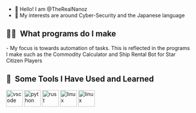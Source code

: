 - 👋 Hello! I am @TheRealNanoz
- 👀 My interests are around Cyber-Security and the Japanese language
<h2> 🧑‍💻 &nbsp;What programs do I make</h2>
- My focus is towards automation of tasks. This is reflected in the programs I make such as the Commodity Calculator and Ship Rental Bot for Star Citizen Players
<h2> 🚀 &nbsp;Some Tools I Have Used and Learned</h2>
<p align="left">
<img src="https://cdn.jsdelivr.net/gh/devicons/devicon/icons/vscode/vscode-original.svg" alt="vscode" width="45" height="45"/>
<img src="https://cdn.jsdelivr.net/gh/devicons/devicon/icons/python/python-original.svg" alt="python" width="45" height="45"/>
<img src="https://cdn.jsdelivr.net/gh/devicons/devicon/icons/rust/rust-original.svg" alt="rust" width="45" height="45"/>
<img src="https://cdn.jsdelivr.net/gh/devicons/devicon/icons/archlinux/archlinux-original.svg" alt="linux" width="45" height="45"/>
<img src="https://cdn.jsdelivr.net/gh/devicons/devicon/icons/neovim/neovim-original.svg" alt="linux" width="45" height="45"/>
</p>
